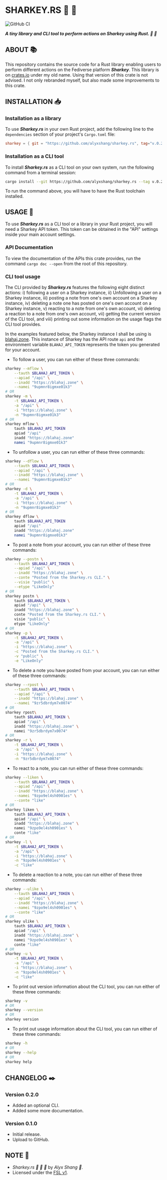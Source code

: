 # SHARKEY.RS :crab: :shark:

![GitHub CI](https://github.com/alyxshang/sharkey.rs/actions/workflows/rust.yml/badge.svg)

***A tiny library and CLI tool to perform actions on Sharkey using Rust. :crab: :shark:***

## ABOUT :books:

This repository contains the source code for a Rust library enabling users to perform different actions on the Fediverse platform ***Sharkey***. This library is on [crates.io](https://crates.io/crates/sharkey) under my old name. Using that version of this crate is not advised. I not only rebranded myself, but also made some improvements to this crate.

## INSTALLATION :inbox_tray:

### Installation as a library

To use ***Sharkey.rs*** in your own Rust project, add the following line to the `dependencies` section of your project's `Cargo.toml` file:

```TOML
sharkey = { git = "https://github.com/alyxshang/sharkey.rs", tag="v.0.2.0" }
```

### Installation as a CLI tool

To install ***Sharkey.rs*** as a CLI tool on your own system, run the following command from a terminal session:

```bash
cargo install --git https://github.com/alyxshang/sharkey.rs --tag v.0.2.0 --features=cli
```

To run the command above, you will have to have the Rust toolchain installed.

## USAGE :hammer:

To use ***Sharkey.rs*** as a CLI tool or a library in your Rust project, you will need a Sharkey API token. This token can be obtained in the "API" settings inside your main account settings. 

### API Documentation

To view the documentation of the APIs this crate provides, run the command `cargo doc --open` from the root of this repository.

### CLI tool usage

The CLI provided by ***Sharkey.rs*** features the following eight distinct actions: i) following a user on a Sharkey instance, ii) Unfollowing a user on a Sharkey instance, iii) posting a note from one's own account on a Sharkey instance, iv) deleting a note one has posted on one's own account on a Sharkey instance, v) reacting to a note from one's own account, vi) deleting a reaction to a note from one's own account, vii) getting the current version of the CLI tool, and viii) printing out some information on the usage flags the CLI tool provides.

In the examples featured below, the Sharkey instance I shall be using is [blahaj.zone](https://blahaj.zone). This instance of Sharkey has the API route `api` and the environment variable `BLAHAJ_API_TOKEN` represents the token you generated for your account.

- To follow a user, you can run either of these three commands:

```bash
sharkey --mflow \
	--tauth $BLAHAJ_API_TOKEN \
	--apiad "/api" \
	--inadd "https://blahaj.zone" \
	--namei "9upmnr8igmxe01k3"
# OR
sharkey -m \
    -t $BLAHAJ_API_TOKEN \
    -a "/api" \
    -i "https://blahaj.zone" \
    -n "9upmnr8igmxe01k3"
# OR
sharkey mflow \
    tauth $BLAHAJ_API_TOKEN
    apiad "/api"
    inadd "https://blahaj.zone"
    namei "9upmnr8igmxe01k3"
```

- To unfollow a user, you can run either of these three commands:

```bash
sharkey --dflow \
	--tauth $BLAHAJ_API_TOKEN \
	--apiad "/api" \
	--inadd "https://blahaj.zone" \
	--namei "9upmnr8igmxe01k3"
# OR
sharkey -d \
    -t $BLAHAJ_API_TOKEN \
    -a "/api" \
    -i "https://blahaj.zone" \
    -n "9upmnr8igmxe01k3"
# OR
sharkey dflow \
    tauth $BLAHAJ_API_TOKEN
    apiad "/api"
    inadd "https://blahaj.zone"
    namei "9upmnr8igmxe01k3"
```

- To post a note from your account, you can run either of these three commands:

```bash
sharkey --postn \
    --tauth $BLAHAJ_API_TOKEN \
    --apiad "/api" \
    --inadd "https://blahaj.zone" \
    --conte "Posted from the Sharkey.rs CLI." \
    --visie "public" \
    --etype "LikeOnly"
# OR
sharkey postn \
    tauth $BLAHAJ_API_TOKEN \
    apiad "/api" \
    inadd "https://blahaj.zone" \
    conte "Posted from the Sharkey.rs CLI." \
    visie "public" \
    etype "LikeOnly"
# OR
sharkey -p \
    -t $BLAHAJ_API_TOKEN \
    -a "/api" \
    -i "https://blahaj.zone" \
    -c "Posted from the Sharkey.rs CLI." \
    -v "public" \
    -e "LikeOnly"
```

- To delete a note you have posted from your account, you can run either of these three commands:

```bash
sharkey --rpost \
    --tauth $BLAHAJ_API_TOKEN \
    --apiad "/api" \
    --inadd "https://blahaj.zone" \
    --namei "9zr5dbrdym7x0074"
# OR
sharkey rpost\
    tauth $BLAHAJ_API_TOKEN \
    apiad "/api" \
    inadd "https://blahaj.zone" \
    namei "9zr5dbrdym7x0074"
# OR
sharkey -r \
    -t $BLAHAJ_API_TOKEN \
    -a "/api" \
    -i "https://blahaj.zone" \
    -n "9zr5dbrdym7x0074"
```

- To react to a note, you can run either of these three commands:

```bash
sharkey --liken \
    --tauth $BLAHAJ_API_TOKEN \
    --apiad "/api" \
    --inadd "https://blahaj.zone" \
    --namei "9zpo9el4sh0901es" \
    --conte "like"
# OR
sharkey liken \
    tauth $BLAHAJ_API_TOKEN \
    apiad "/api" \
    inadd "https://blahaj.zone" \
    namei "9zpo9el4sh0901es" \
    conte "like"
# OR
sharkey -l \
    -t $BLAHAJ_API_TOKEN \
    -a "/api" \
    -i "https://blahaj.zone" \
    -n "9zpo9el4sh0901es" \
    -c "like"
```

- To delete a reaction to a note, you can run either of these three commands:

```bash
sharkey --ulike \
    --tauth $BLAHAJ_API_TOKEN \
    --apiad "/api" \
    --inadd "https://blahaj.zone" \
    --namei "9zpo9el4sh0901es" \
    --conte "like"
# OR
sharkey ulike \
    tauth $BLAHAJ_API_TOKEN \
    apiad "/api" \
    inadd "https://blahaj.zone" \
    namei "9zpo9el4sh0901es" \
    conte "like"
# OR
sharkey -u \
    -t $BLAHAJ_API_TOKEN \
    -a "/api" \
    -i "https://blahaj.zone" \
    -n "9zpo9el4sh0901es" \
    -c "like"
```

- To print out version information about the CLI tool, you can run either of these three commands:

```bash
sharkey -v
# OR
sharkey --version
# OR
sharkey version
```

- To print out usage information about the CLI tool, you can run either of these three commands:

```bash
sharkey -h
# OR
sharkey --help
# OR
sharkey help
```



## CHANGELOG :black_nib:

### Version 0.2.0

- Added an optional CLI.
- Added some more documentation.

### Version 0.1.0

- Initial release.
- Upload to GitHub.

## NOTE :scroll:

- *Sharkey.rs :crab: :shark: :crab:* by *Alyx Shang :black_heart:*.
- Licensed under the [FSL v1](https://github.com/alyxshang/fair-software-license).
